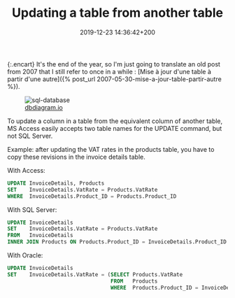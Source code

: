 ﻿---
date: 2019-12-23 14:36:42+200
layout: post
tags: sql
title: "Updating a table from another table"
image: /public/2019/sql-database.jpg
---

{:.encart}
It's the end of the year, so I'm just going to translate an old post from 2007
that I still refer to once in a while : [Mise à jour d'une table à partir d'une
autre]({% post_url 2007-05-30-mise-a-jour-table-partir-autre %}).

<figure>
  <img src="{{ post.image | prepend: site.baseurl }}" alt="sql-database" />
  <figcaption>
    <a href="https://dbdiagram.io/">dbdiagram.io</a>
  </figcaption>
</figure>

To update a column in a table from the equivalent column of another table, MS
Access easily accepts two table names for the UPDATE command, but not SQL
Server.

Example: after updating the VAT rates in the products table, you have to copy
these revisions in the invoice details table.

With Access:

```sql
UPDATE InvoiceDetails, Products
SET    InvoiceDetails.VatRate = Products.VatRate
WHERE  InvoiceDetails.Product_ID = Products.Product_ID
```

With SQL Server:

```sql
UPDATE InvoiceDetails
SET    InvoiceDetails.VatRate = Products.VatRate
FROM   InvoiceDetails
INNER JOIN Products ON Products.Product_ID = InvoiceDetails.Product_ID
```

With Oracle:

```sql
UPDATE InvoiceDetails
SET    InvoiceDetails.VatRate = (SELECT Products.VatRate
                                 FROM   Products
                                 WHERE  Products.Product_ID = InvoiceDetails.Product_ID)
```
